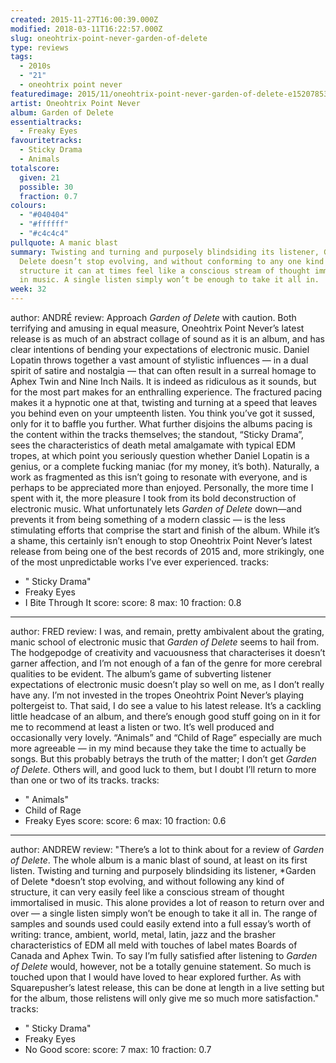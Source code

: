 ```yaml
---
created: 2015-11-27T16:00:39.000Z
modified: 2018-03-11T16:22:57.000Z
slug: oneohtrix-point-never-garden-of-delete
type: reviews
tags:
  - 2010s
  - "21"
  - oneohtrix point never
featuredimage: 2015/11/oneohtrix-point-never-garden-of-delete-e1520785366862.jpg
artist: Oneohtrix Point Never
album: Garden of Delete
essentialtracks:
  - Freaky Eyes
favouritetracks:
  - Sticky Drama
  - Animals
totalscore:
  given: 21
  possible: 30
  fraction: 0.7
colours:
  - "#040404"
  - "#ffffff"
  - "#c4c4c4"
pullquote: A manic blast
summary: Twisting and turning and purposely blindsiding its listener, Garden of
  Delete doesn’t stop evolving, and without conforming to any one kind of
  structure it can at times feel like a conscious stream of thought immortalised
  in music. A single listen simply won’t be enough to take it all in.
week: 32
---
```

author: ANDRÉ
review: Approach *Garden of Delete* with caution. Both terrifying and amusing in
  equal measure, Oneohtrix Point Never’s latest release is as much of an
  abstract collage of sound as it is an album, and has clear intentions of
  bending your expectations of electronic music. Daniel Lopatin throws together
  a vast amount of stylistic influences — in a dual spirit of satire and
  nostalgia — that can often result in a surreal homage to Aphex Twin and Nine
  Inch Nails. It is indeed as ridiculous as it sounds, but for the most part
  makes for an enthralling experience. The fractured pacing makes it a hypnotic
  one at that, twisting and turning at a speed that leaves you behind even on
  your umpteenth listen. You think you’ve got it sussed, only for it to baffle
  you further. What further disjoins the albums pacing is the content within the
  tracks themselves; the standout, “Sticky Drama”, sees the characteristics of
  death metal amalgamate with typical EDM tropes, at which point you seriously
  question whether Daniel Lopatin is a genius, or a complete fucking maniac (for
  my money, it’s both). Naturally, a work as fragmented as this isn’t going to
  resonate with everyone, and is perhaps to be appreciated more than enjoyed.
  Personally, the more time I spent with it, the more pleasure I took from its
  bold deconstruction of electronic music. What unfortunately lets *Garden of
  Delete* down—and prevents it from being something of a modern classic — is
  the less stimulating efforts that comprise the start and finish of the album.
  While it’s a shame, this certainly isn’t enough to stop Oneohtrix Point
  Never’s latest release from being one of the best records of 2015 and, more
  strikingly, one of the most unpredictable works I’ve ever experienced.
tracks:
  - " Sticky Drama"
  - ­Freaky Eyes
  - ­I Bite Through It
score:
  score: 8
  max: 10
  fraction: 0.8
---
author: FRED
review: I was, and remain, pretty ambivalent about the grating, manic school of
  electronic music that *Garden of Delete* seems to hail from. The hodgepodge of
  creativity and vacuousness that characterises it doesn’t garner affection, and
  I’m not enough of a fan of the genre for more cerebral qualities to be
  evident. The album’s game of subverting listener expectations of electronic
  music doesn’t play so well on me, as I don’t really have any. I’m not invested
  in the tropes Oneohtrix Point Never’s playing poltergeist to. That said, I do
  see a value to his latest release. It’s a cackling little headcase of an
  album, and there’s enough good stuff going on in it for me to recommend at
  least a listen or two. It’s well produced and occasionally very lovely.
  “Animals” and “Child of Rage” especially are much more agreeable — in my mind
  because they take the time to actually be songs. But this probably betrays the
  truth of the matter; I don’t get *Garden of Delete*. Others will, and good
  luck to them, but I doubt I’ll return to more than one or two of its tracks.
tracks:
  - " Animals"
  - ­Child of Rage
  - ­Freaky Eyes
score:
  score: 6
  max: 10
  fraction: 0.6
---
author: ANDREW
review: "There’s a lot to think about for a review of *Garden of Delete*. The
  whole album is a manic blast of sound, at least on its first listen. Twisting
  and turning and purposely blindsiding its listener, *Garden of Delete *doesn’t
  stop evolving, and without following any kind of structure, it can very easily
  feel like a conscious stream of thought immortalised in music. This alone
  provides a lot of reason to return over and over — a single listen simply
  won’t be enough to take it all in. The range of samples and sounds used could
  easily extend into a full essay’s worth of writing: trance, ambient, world,
  metal, latin, jazz and the brasher characteristics of EDM all meld with
  touches of label mates Boards of Canada and Aphex Twin. To say I’m fully
  satisfied after listening to *Garden of Delete* would, however, not be a
  totally genuine statement. So much is touched upon that I would have loved to
  hear explored further. As with Squarepusher’s latest release, this can be done
  at length in a live setting but for the album, those relistens will only give
  me so much more satisfaction."
tracks:
  - " Sticky Drama"
  - ­Freaky Eyes
  - ­No Good
score:
  score: 7
  max: 10
  fraction: 0.7
